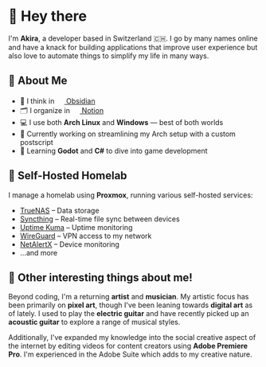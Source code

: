 # 🍕 Hey there

I'm **Akira**, a developer based in Switzerland 🇨🇭. I go by many names online and have a knack for building applications that improve user experience but also love to automate things to simplify my life in many ways.

## 🚀 About Me

- 🧠 I think in [<img src="https://upload.wikimedia.org/wikipedia/commons/1/10/2023_Obsidian_logo.svg" height="16"/> Obsidian](https://obsidian.md)
- 🗂️ I organize in [<img src="https://upload.wikimedia.org/wikipedia/commons/e/e9/Notion-logo.svg" height="16"/> Notion](https://www.notion.so)
- 💻 I use both **Arch Linux** and **Windows** — best of both worlds
- 🔭 Currently working on streamlining my Arch setup with a custom postscript
- 🌱 Learning **Godot** and **C#** to dive into game development

## 🏡 Self-Hosted Homelab

I manage a homelab using **Proxmox**, running various self-hosted services:

- [TrueNAS](https://www.truenas.com/) – Data storage
- [Syncthing](https://syncthing.net/) – Real-time file sync between devices
- [Uptime Kuma](https://github.com/louislam/uptime-kuma) – Uptime monitoring
- [WireGuard](https://www.wireguard.com/) – VPN access to my network
- [NetAlertX](https://github.com/techno-tim/net-alert) – Device monitoring
- ...and more

## 🎨 Other interesting things about me!

Beyond coding, I'm a returning **artist** and **musician**. My artistic focus has been primarily on **pixel art**, though I've been leaning towards **digital art** as of lately. I used to play the **electric guitar** and have recently picked up an **acoustic guitar** to explore a range of musical styles.

Additionally, I've expanded my knowledge into the social creative aspect of the internet by editing videos for content creators using **Adobe Premiere Pro**. I'm experienced in the Adobe Suite which adds to my creative nature.
